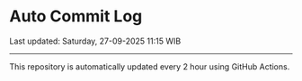 # Auto Commit Log

Last updated: Saturday, 27-09-2025 11:15 WIB

---

This repository is automatically updated every 2 hour using GitHub Actions.
